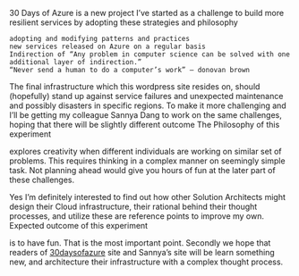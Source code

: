 30 Days of Azure is a new project I’ve started as a challenge to build more resilient services by adopting these strategies and philosophy

    adopting and modifying patterns and practices
    new services released on Azure on a regular basis
    Indirection of “Any problem in computer science can be solved with one additional layer of indirection.”
    “Never send a human to do a computer’s work” – donovan brown

The final infrastructure which this wordpress site resides on, should (hopefully) stand up against service failures and unexpected maintenance and possibly disasters in specific regions. To make it more challenging and I’ll be getting my colleague Sannya Dang to work on the same challenges, hoping that there will be slightly different outcome
The Philosophy of this experiment

explores creativity when different individuals are working on similar set of problems. This requires thinking in a complex manner on seemingly simple task. Not planning ahead would give you hours of fun at the later part of these challenges.

Yes I’m definitely interested to find out how other Solution Architects might design their Cloud infrastructure, their rational behind their thought processes, and utilize these are reference points to improve my own.
Expected outcome of this experiment

is to have fun. That is the most important point. Secondly we hope that readers of [30daysofazure](https://www.30daysofazure.com) site and Sannya’s site will be learn something new, and architecture their infrastructure with a complex thought process.
